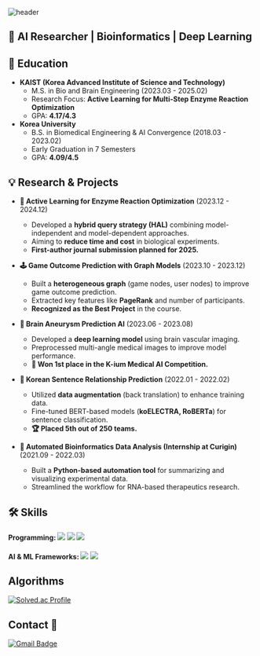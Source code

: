![header](https://capsule-render.vercel.app/api?type=wave&color=auto&height=300&section=header&text=Welcome&fontSize=90)
## 🔬 **AI Researcher | Bioinformatics | Deep Learning**  

## 🏫 **Education**  
- **KAIST (Korea Advanced Institute of Science and Technology)**  
  - M.S. in Bio and Brain Engineering (2023.03 - 2025.02)  
  - Research Focus: **Active Learning for Multi-Step Enzyme Reaction Optimization**  
  - GPA: **4.17/4.3**  
- **Korea University**  
  - B.S. in Biomedical Engineering & AI Convergence (2018.03 - 2023.02)  
  - Early Graduation in 7 Semesters  
  - GPA: **4.09/4.5**  

## 💡 **Research & Projects**  
- **🔬 Active Learning for Enzyme Reaction Optimization** (2023.12 - 2024.12)  
  - Developed a **hybrid query strategy (HAL)** combining model-independent and model-dependent approaches.  
  - Aiming to **reduce time and cost** in biological experiments.  
  - **First-author journal submission planned for 2025.**  

- **🕹️ Game Outcome Prediction with Graph Models** (2023.10 - 2023.12)  
  - Built a **heterogeneous graph** (game nodes, user nodes) to improve game outcome prediction.  
  - Extracted key features like **PageRank** and number of participants.  
  - **Recognized as the Best Project** in the course.  

- **🧠 Brain Aneurysm Prediction AI** (2023.06 - 2023.08)  
  - Developed a **deep learning model** using brain vascular imaging.  
  - Preprocessed multi-angle medical images to improve model performance.  
  - **🥇 Won 1st place in the K-ium Medical AI Competition.**  

- **📝 Korean Sentence Relationship Prediction** (2022.01 - 2022.02)  
  - Utilized **data augmentation** (back translation) to enhance training data.  
  - Fine-tuned BERT-based models (**koELECTRA, RoBERTa**) for sentence classification.  
  - **🏆 Placed 5th out of 250 teams.**  

- **🧬 Automated Bioinformatics Data Analysis (Internship at Curigin)** (2021.09 - 2022.03)  
  - Built a **Python-based automation tool** for summarizing and visualizing experimental data.  
  - Streamlined the workflow for RNA-based therapeutics research.  

## 🛠 **Skills**  
#### **Programming:** <img src="https://img.shields.io/badge/PYTHON-3776AB?style=for-the-badge&logo=python&logoColor=white"> <img src ="https://img.shields.io/badge/MATLAB-0076A8?style=for-the-badge&logo=mathworks&logoColor=white"> <img src="https://img.shields.io/badge/C++-00599C?style=for-the-badge&logo=c++&logoColor=white"> 
#### **AI & ML Frameworks:** <img src="https://img.shields.io/badge/PYTORCH-EE4C2C?style=for-the-badge&logo=pytorch&logoColor=white"> <img src="https://img.shields.io/badge/TensorFlow-FF6F00?style=for-the-badge&logo=tensorflow&logoColor=white">

## Algorithms
[![Solved.ac Profile](http://mazassumnida.wtf/api/v2/generate_badge?boj=beong0717)](https://solved.ac/beong0717/)

## Contact 💬
[![Gmail Badge](https://img.shields.io/badge/Gmail-D14836?style=flat&logo=Gmail&logoColor=white)](mailto:beong2306@gmail.com)



